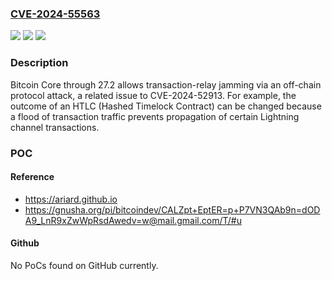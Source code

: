 ### [CVE-2024-55563](https://cve.mitre.org/cgi-bin/cvename.cgi?name=CVE-2024-55563)
![](https://img.shields.io/static/v1?label=Product&message=n%2Fa&color=blue)
![](https://img.shields.io/static/v1?label=Version&message=n%2Fa&color=blue)
![](https://img.shields.io/static/v1?label=Vulnerability&message=n%2Fa&color=brighgreen)

### Description

Bitcoin Core through 27.2 allows transaction-relay jamming via an off-chain protocol attack, a related issue to CVE-2024-52913. For example, the outcome of an HTLC (Hashed Timelock Contract) can be changed because a flood of transaction traffic prevents propagation of certain Lightning channel transactions.

### POC

#### Reference
- https://ariard.github.io
- https://gnusha.org/pi/bitcoindev/CALZpt+EptER=p+P7VN3QAb9n=dODA9_LnR9xZwWpRsdAwedv=w@mail.gmail.com/T/#u

#### Github
No PoCs found on GitHub currently.

